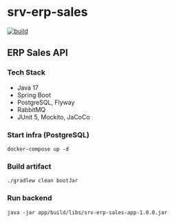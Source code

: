 # srv-erp-sales
[![build](https://github.com/schambeck/srv-erp-sales/actions/workflows/gradle.yml/badge.svg)](https://github.com/schambeck/srv-erp-sales/actions/workflows/gradle.yml)

## ERP Sales API

### Tech Stack

- Java 17
- Spring Boot
- PostgreSQL, Flyway
- RabbitMQ
- JUnit 5, Mockito, JaCoCo

### Start infra (PostgreSQL)

    docker-compose up -d

### Build artifact

    ./gradlew clean bootJar

### Run backend

    java -jar app/build/libs/srv-erp-sales-app-1.0.0.jar

